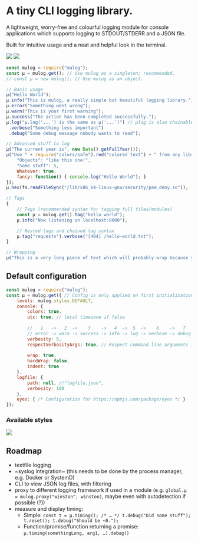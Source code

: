 # A tiny CLI logging library.

A lightweight, worry-free and colourful logging module for console applications which supports logging to STDOUT/STDERR and a JSON file.

Built for intuitive usage and a neat and helpful look in the terminal.

![](https://static.mo-mar.de/mulog.png)
![](https://static.mo-mar.de/mulog-buffer.png)

```javascript
const mulog = require("mulog");
const µ = mulog.get(); // Use mulog as a singleton; recommended.
// const µ = new mulog(); // Use mulog as an object.

// Basic usage
µ("Hello World");
µ.info("This is mulog, a really simple but beautiful logging library.");
µ.error("Something went wrong");
µ.warn("This is your first warning");
µ.success("The action has been completed successfully.");
µ.log("µ.log('...') is the same as µ('...')") // µlog is also chainable
 .verbose("Something less important")
 .debug("Some debug message nobody wants to read");

// Advanced stuff to log
µ("The current year is", new Date().getFullYear());
µ("Use " + require("colors/safe").red("colored text") + " from any library you like, and display beautifully formatted...", {
    "Objects": "like this one!",
    "Some stuff": 5,
    Whatever: true,
    fancy: function() { console.log("Hello World"); }
});
µ.hex(fs.readFileSync("/lib/x86_64-linux-gnu/security/pam_deny.so"));

// Tags
{
    // Tags (recommended syntax for tagging full files/modules)
    const µ = mulog.get().tag("hello world");
    µ.info("Now listening on localhost:8000");

    // Nested tags and chained tag syntax
    µ.tag("requests").verbose("[404] /hello-world.txt");
}

// Wrapping
µ("This is a very long piece of text which will probably wrap because your console can't possibly be as long as this text. Or can it? We don't know, maybe you have a 4K screen and work with the smallest font size possible. In that case I'd recommend resizing the console window. " + require("colors/safe").yellow.bold("Anyways, µlog even makes sure that even colored text is wrapped correctly and keeps its color when wrapped."));
```

## Default configuration
```javascript
const mulog = require("mulog");
const µ = mulog.get({ // Config is only applied on first initialization.
    levels: mulog.styles.DEFAULT,
    console: {
        colors: true,
        utc: true, // local timezone if false
        
        //   1   ->   2  ->    3    ->   4  ->  5  ->    6    ->   7
        // error -> warn -> success -> info -> log -> verbose -> debug
        verbosity: 5,
        respectVerbosityArgs: true, // Respect command line arguments in the format -v/-q/-vvv/-qqq/...
        
        wrap: true,
        hardWrap: false,
        indent: true
    },
    logfile: {
        path: null, //"logfile.json",
        verbosity: 100
    },
    eyes: { /* Configuration for https://npmjs.com/package/eyes */ }
});
```

### Available styles

![](https://static.mo-mar.de/mulog-styles.png)

## Roadmap

- textfile logging
- ~syslog integration~ (this needs to be done by the process manager, e.g. Docker or SystemD)
- CLI to view JSON log files, with filtering
- proxy to different logging framework if used in a module (e.g. `global.µ = mulog.proxy("winston", winston)`, maybe even with autodetection if possible (?))
- measure and display timing:
  - Simple: `const t = µ.timing(); /* … */ t.debug("Did some stuff"); t.reset(); t.debug("Should be ~0.");`
  - Function/promise/function returning a promise: `µ.timing(somethingLong, arg1, …).debug()`

